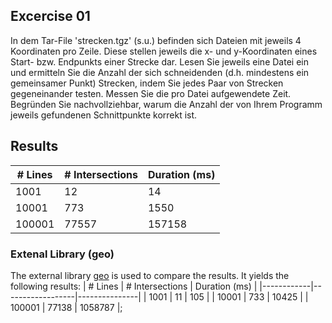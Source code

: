 ## Excercise 01
In dem Tar-File 'strecken.tgz' (s.u.) befinden sich Dateien mit jeweils 4 Koordinaten pro Zeile. Diese stellen jeweils die x- und y-Koordinaten eines Start- bzw. Endpunkts einer Strecke dar. Lesen Sie jeweils eine Datei ein und ermitteln Sie die Anzahl der sich schneidenden (d.h. mindestens ein gemeinsamer Punkt) Strecken, indem Sie jedes Paar von Strecken gegeneinander testen. Messen Sie die pro Datei aufgewendete Zeit. Begründen Sie nachvollziehbar, warum die Anzahl der von Ihrem Programm jeweils gefundenen Schnittpunkte korrekt ist.

## Results
| # Lines    | # Intersections  | Duration (ms) |
|------------|------------------|---------------|
| 1001       | 12               | 14            |
| 10001      | 773              | 1550          |
| 100001     | 77557            | 157158        |

### Extenal Library (geo)
The external library [geo](https://crates.io/crates/geo) is used to compare the results.
It yields the following results:
| # Lines    | # Intersections  | Duration (ms) |
|------------|------------------|---------------|
| 1001       | 11               | 105           |
| 10001      | 733              | 10425         |
| 100001     | 77138            | 1058787       |;
